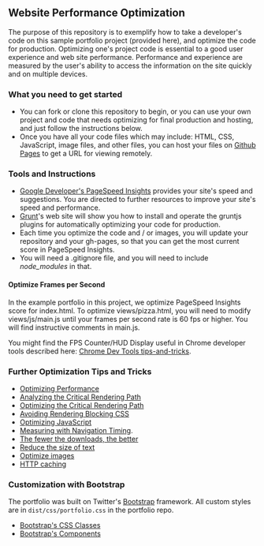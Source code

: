 ## Website Performance Optimization

The purpose of this repository is to exemplify how to take a developer's code on this sample portfolio project (provided here), and optimize the code for production. Optimizing one's project code is essential to a good user experience and web site performance. Performance and experience are measured by the user's ability to access the information on the site quickly and on multiple devices.

### What you need to get started
* You can fork or clone this repository to begin, or you can use your own project and code that needs optimizing for final production and hosting, and just follow the instructions below.
* Once you have all your code files which may include: HTML, CSS, JavaScript, image files, and other files, you can host your files on [Github Pages](https://pages.github.com) to get a URL for viewing remotely.

### Tools and Instructions
* [Google Developer's PageSpeed Insights](https://developers.google.com/speed/pagespeed/insights/) provides your site's speed and suggestions. You are directed to further resources to improve your site's speed and performance.
* [Grunt](http://gruntjs.com)'s web site will show you how to install and operate the gruntjs plugins for automatically optimizing your code for production.
* Each time you optimize the code and / or images, you will update your repository and your gh-pages, so that you can get the most current score in PageSpeed Insights.
* You will need a .gitignore file, and you will need to include _node_modules_ in that.
#### Optimize Frames per Second

In the example portfolio in this project, we optimize PageSpeed Insights score for index.html. To optimize views/pizza.html, you will need to modify views/js/main.js until your frames per second rate is 60 fps or higher. You will find instructive comments in main.js.

You might find the FPS Counter/HUD Display useful in Chrome developer tools described here: [Chrome Dev Tools tips-and-tricks](https://developer.chrome.com/devtools/docs/tips-and-tricks).

### Further Optimization Tips and Tricks
* [Optimizing Performance](https://developers.google.com/web/fundamentals/performance/ "web performance")
* [Analyzing the Critical Rendering Path](https://developers.google.com/web/fundamentals/performance/critical-rendering-path/analyzing-crp.html "analyzing crp")
* [Optimizing the Critical Rendering Path](https://developers.google.com/web/fundamentals/performance/critical-rendering-path/optimizing-critical-rendering-path.html "optimize the crp!")
* [Avoiding Rendering Blocking CSS](https://developers.google.com/web/fundamentals/performance/critical-rendering-path/render-blocking-css.html "render blocking css")
* [Optimizing JavaScript](https://developers.google.com/web/fundamentals/performance/critical-rendering-path/adding-interactivity-with-javascript.html "javascript")
* [Measuring with Navigation Timing](https://developers.google.com/web/fundamentals/performance/critical-rendering-path/measure-crp.html "nav timing api").
* <a href="https://developers.google.com/web/fundamentals/performance/optimizing-content-efficiency/eliminate-downloads.html">The fewer the downloads, the better</a>
* <a href="https://developers.google.com/web/fundamentals/performance/optimizing-content-efficiency/optimize-encoding-and-transfer.html">Reduce the size of text</a>
* <a href="https://developers.google.com/web/fundamentals/performance/optimizing-content-efficiency/image-optimization.html">Optimize images</a>
* <a href="https://developers.google.com/web/fundamentals/performance/optimizing-content-efficiency/http-caching.html">HTTP caching</a>

### Customization with Bootstrap
The portfolio was built on Twitter's <a href="http://getbootstrap.com/">Bootstrap</a> framework. All custom styles are in `dist/css/portfolio.css` in the portfolio repo.

* <a href="http://getbootstrap.com/css/">Bootstrap's CSS Classes</a>
* <a href="http://getbootstrap.com/components/">Bootstrap's Components</a>
